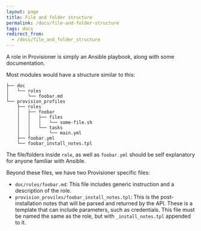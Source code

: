 ```yaml
---
layout: page
title: File and folder structure
permalink: /docs/file-and-folder-structure
tags: docs
redirect_from:
  - /docs/file_and_folder_structure
---
```


A role in Provisioner is simply an Ansible playbook, along with some documentation.

Most modules would have a structure similar to this:

```
├── doc
│   └── roles
│       └── foobar.md
└── provision_profiles
    ├── roles
    │   ├── foobar
    │   │   ├── files
    │   │   │   └── some-file.sh
    │   │   └── tasks
    │   │       └── main.yml
    ├── foobar.yml
    └── foobar_install_notes.tpl
```

The file/folders inside `role`, as well as `foobar.yml`  should be self explanatory for anyone familiar with Ansible.

Beyond these files, we have two Provisioner specific files:

 * `doc/roles/foobar.md`: This file includes generic instruction and a description of the role.
 * `provision_proviles/foobar_install_notes.tpl`: This is the post-installation notes that will be parsed and returned by the API. These is a template that can include parameters, such as credentials. This file must be named the same as the role, but with `_install_notes.tpl` appended to it.
